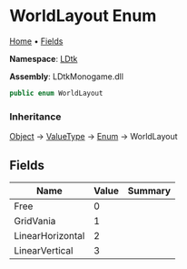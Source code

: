 # WorldLayout Enum

[Home](../../README.md) &#x2022; [Fields](#fields)

**Namespace**: [LDtk](../README.md)

**Assembly**: LDtkMonogame\.dll

```csharp
public enum WorldLayout
```

### Inheritance

[Object](https://docs.microsoft.com/en-us/dotnet/api/system.object) &#x2192; [ValueType](https://docs.microsoft.com/en-us/dotnet/api/system.valuetype) &#x2192; [Enum](https://docs.microsoft.com/en-us/dotnet/api/system.enum) &#x2192; WorldLayout

## Fields

| Name | Value | Summary |
| ---- | ----- | ------- |
| Free | 0 |
| GridVania | 1 |
| LinearHorizontal | 2 |
| LinearVertical | 3 |

